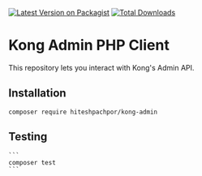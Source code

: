 [![Latest Version on Packagist](https://img.shields.io/packagist/v/hiteshpachpor/kong-admin.svg?style=flat-square)](https://packagist.org/packages/hiteshpachpor/kong-admin)
[![Total Downloads](https://img.shields.io/packagist/dt/hiteshpachpor/kong-admin.svg?style=flat-square)](https://packagist.org/packages/hiteshpachpor/kong-admin)

# Kong Admin PHP Client

This repository lets you interact with Kong's Admin API.

## Installation

```
composer require hiteshpachpor/kong-admin
```

## Testing

    ```
    composer test
    ```
